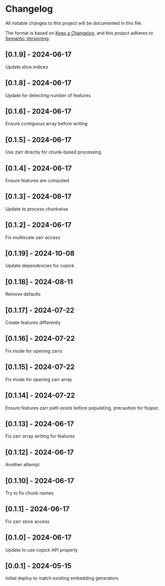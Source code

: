 # Changelog
All notable changes to this project will be documented in this file.

The format is based on [Keep a Changelog](https://keepachangelog.com/en/1.0.0/),
and this project adheres to [Semantic Versioning](https://semver.org/spec/v2.0.0.html).

## [0.1.9] - 2024-06-17
Update slice indices

## [0.1.8] - 2024-06-17
Update for detecting number of features

## [0.1.6] - 2024-06-17
Ensure contiguous array before writing

## [0.1.5] - 2024-06-17
Use zarr directly for chunk-based processing

## [0.1.4] - 2024-06-17
Ensure features are computed

## [0.1.3] - 2024-06-17
Update to process chunkwise

## [0.1.2] - 2024-06-17
Fix multiscale zarr access

## [0.1.19] - 2024-10-08
Update dependencies for copick

## [0.1.18] - 2024-08-11
Remove defaults

## [0.1.17] - 2024-07-22
Create features differently

## [0.1.16] - 2024-07-22
Fix mode for opening zarrs

## [0.1.15] - 2024-07-22
Fix mode for opening zarr array

## [0.1.14] - 2024-07-22
Ensure features zarr path exists before populating, precaution for fsspec.

## [0.1.13] - 2024-06-17
Fix zarr array writing for features

## [0.1.12] - 2024-06-17
Another attempt

## [0.1.10] - 2024-06-17
Try to fix chunk names

## [0.1.1] - 2024-06-17
Fix zarr store access

## [0.1.0] - 2024-06-17
Update to use copick API properly

## [0.0.1] - 2024-05-15
Initial deploy to match existing embedding generators
